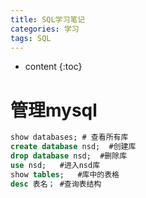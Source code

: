 ```yaml
---
title: SQL学习笔记
categories: 学习
tags: SQL
---
```


* content
{:toc}

# 管理mysql

```sql
show databases; # 查看所有库
create database nsd;  #创建库
drop database nsd;  #删除库
use nsd;   #进入nsd库
show tables;   #库中的表格
desc 表名； #查询表结构
```

